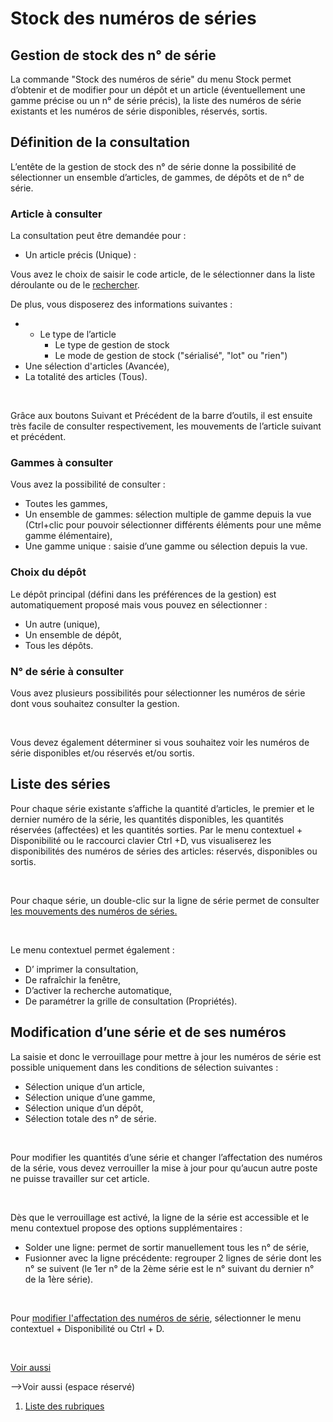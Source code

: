 # Stock des numéros de séries



## Gestion de stock des n° de série


La commande "Stock des numéros de série" du menu Stock permet 
 d’obtenir et de modifier pour un dépôt et un article (éventuellement une 
 gamme précise ou un n° de série précis), la liste des numéros de série 
 existants et les numéros de série disponibles, 
 réservés, sortis.


## Définition de la consultation


L’entête de la gestion de stock des n° de série donne la possibilité 
 de sélectionner un ensemble d’articles, de gammes, de dépôts et de n° 
 de série.


### Article à consulter


La consultation peut être demandée pour :


* Un article précis 
 (Unique) :


Vous avez le choix de saisir le code article, 
 de le sélectionner dans la liste déroulante ou de le [rechercher](../../../Articles/1/Recherche/RechercheArticles.md).


De plus, vous disposerez des informations 
 suivantes :


* + Le type de 
	 l’article
	+ Le type de 
	 gestion de stock
	+ Le mode de 
	 gestion de stock ("sérialisé", "lot" ou "rien")
* Une sélection d'articles 
 (Avancée),
* La totalité des 
 articles (Tous).


 


Grâce aux boutons Suivant et Précédent de la barre d’outils, il est 
 ensuite très facile de consulter respectivement, les mouvements de l’article 
 suivant et précédent.


### Gammes à consulter


Vous avez la possibilité de consulter :


* Toutes les gammes,
* Un ensemble de 
 gammes: sélection multiple de gamme depuis la vue (Ctrl+clic pour 
 pouvoir sélectionner différents éléments pour une même gamme élémentaire),
* Une gamme unique 
 : saisie d’une gamme ou sélection depuis la vue.


### Choix du dépôt


Le dépôt principal (défini dans les préférences de la gestion) est automatiquement 
 proposé mais vous pouvez en sélectionner :


* Un autre (unique),
* Un ensemble 
 de dépôt,
* Tous 
 les dépôts.


### N° de série à consulter


Vous avez plusieurs possibilités pour sélectionner les numéros de série 
 dont vous souhaitez consulter la gestion.


 


Vous devez également déterminer si vous souhaitez voir les numéros de 
 série disponibles et/ou réservés et/ou sortis.


## Liste des séries


Pour chaque série existante s’affiche la quantité 
 d’articles, le premier et le dernier numéro de la série, les quantités 
 disponibles, les quantités réservées (affectées) et les quantités sorties. 
 Par le menu contextuel + Disponibilité ou le raccourci clavier Ctrl +D, 
 vus visualiserez les disponibilités des numéros de séries des articles: 
 réservés, disponibles ou sortis.


 


Pour chaque série, un double-clic sur la ligne de série permet de consulter 
 [les mouvements des numéros 
 de séries.](../4/MouvementsStockNumerosSeries.md)


 


Le menu contextuel permet également :


* D’ imprimer la 
 consultation,
* De rafraîchir la 
 fenêtre,
* D’activer la recherche 
 automatique,
* De paramétrer la 
 grille de consultation (Propriétés).


## Modification d’une série et de ses numéros


La saisie et donc le verrouillage pour mettre à jour les numéros de 
 série est possible uniquement dans les conditions de sélection suivantes 
 :


* Sélection unique 
 d’un article,
* Sélection unique 
 d’une gamme,
* Sélection unique 
 d’un dépôt,
* Sélection totale 
 des n° de série.


 


Pour modifier les quantités d’une série et changer l’affectation des 
 numéros de la série, vous devez verrouiller la mise à jour pour qu’aucun 
 autre poste ne puisse travailler sur cet article.


 


Dès que le verrouillage est activé, la ligne de la série est accessible 
 et le menu contextuel propose des options supplémentaires :


* Solder une ligne: 
 permet de sortir manuellement tous les n° de série,
* Fusionner avec 
 la ligne précédente: regrouper 2 lignes de série dont les n° se suivent 
 (le 1er n° de la 2ème série est le n° suivant du dernier n° de la 
 1ère série).


 


Pour [modifier l'affectation 
 des numéros de série](../5/DisponibiliteNumerosSeries.md), sélectionner le menu contextuel + Disponibilité 
 ou Ctrl + D.


 


[Voir aussi](javascript:RelatedTopic0.Click())













 -->Voir aussi (espace réservé)
 

1. [Liste des rubriques](#)



